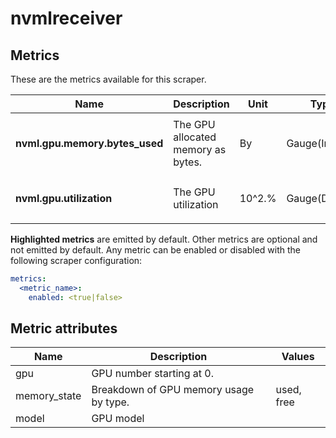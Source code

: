 [comment]: <> (Code generated by mdatagen. DO NOT EDIT.)

# nvmlreceiver

## Metrics

These are the metrics available for this scraper.

| Name | Description | Unit | Type | Attributes |
| ---- | ----------- | ---- | ---- | ---------- |
| **nvml.gpu.memory.bytes_used** | The GPU allocated memory as bytes. | By | Gauge(Int) | <ul> <li>model</li> <li>gpu</li> <li>memory_state</li> </ul> |
| **nvml.gpu.utilization** | The GPU utilization | 10^2.% | Gauge(Double) | <ul> <li>model</li> <li>gpu</li> </ul> |

**Highlighted metrics** are emitted by default. Other metrics are optional and not emitted by default.
Any metric can be enabled or disabled with the following scraper configuration:

```yaml
metrics:
  <metric_name>:
    enabled: <true|false>
```

## Metric attributes

| Name | Description | Values |
| ---- | ----------- | ------ |
| gpu | GPU number starting at 0. |  |
| memory_state | Breakdown of GPU memory usage by type. | used, free |
| model | GPU model |  |
